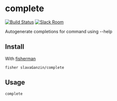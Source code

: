 # complete

[![Build Status][travis-badge]][travis-link]
[![Slack Room][slack-badge]][slack-link]

Autogenerate completions for command using --help

## Install

With [fisherman]

```
fisher slavaGanzin/complete
```

## Usage

```fish
complete
```

[travis-link]: https://travis-ci.org/slavaGanzin/complete
[travis-badge]: https://img.shields.io/travis/slavaGanzin/complete.svg
[slack-link]: https://fisherman-wharf.herokuapp.com
[slack-badge]: https://fisherman-wharf.herokuapp.com/badge.svg
[fisherman]: https://github.com/fisherman/fisherman
